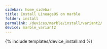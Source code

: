 ```yaml
---
sidebar: home_sidebar
title: Install LineageOS on marble
folder: install
permalink: /devices/marble/install/variant2/
device: marble_variant2
---
```

{% include templates/device_install.md %}
